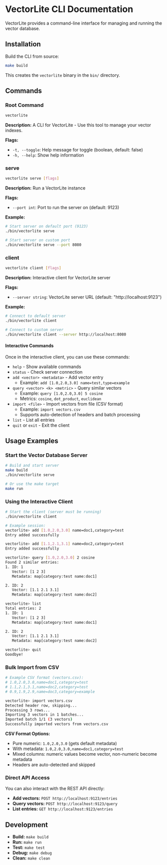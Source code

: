 # VectorLite CLI Documentation

VectorLite provides a command-line interface for managing and running the vector database.

## Installation

Build the CLI from source:
```bash
make build
```

This creates the `vectorlite` binary in the `bin/` directory.

## Commands

### Root Command

```bash
vectorlite
```

**Description:** A CLI for VectorLite - Use this tool to manage your vector indexes.

**Flags:**
- `-t, --toggle`: Help message for toggle (boolean, default: false)
- `-h, --help`: Show help information

### serve

```bash
vectorlite serve [flags]
```

**Description:** Run a VectorLite instance

**Flags:**
- `--port int`: Port to run the server on (default: 9123)

**Example:**
```bash
# Start server on default port (9123)
./bin/vectorlite serve

# Start server on custom port
./bin/vectorlite serve --port 8080
```

### client

```bash
vectorlite client [flags]
```

**Description:** Interactive client for VectorLite server

**Flags:**
- `--server string`: VectorLite server URL (default: "http://localhost:9123")

**Example:**
```bash
# Connect to default server
./bin/vectorlite client

# Connect to custom server
./bin/vectorlite client --server http://localhost:8080
```

#### Interactive Commands

Once in the interactive client, you can use these commands:

- `help` - Show available commands
- `status` - Check server connection
- `add <vector> <metadata>` - Add vector entry
  - Example: `add [1.0,2.0,3.0] name=test,type=example`
- `query <vector> <k> <metric>` - Query similar vectors
  - Example: `query [1.0,2.0,3.0] 5 cosine`
  - Metrics: `cosine`, `dot_product`, `euclidean`
- `import <file>` - Import vectors from file (CSV format)
  - Example: `import vectors.csv`
  - Supports auto-detection of headers and batch processing
- `list` - List all entries
- `quit` or `exit` - Exit the client

## Usage Examples

### Start the Vector Database Server

```bash
# Build and start server
make build
./bin/vectorlite serve

# Or use the make target
make run
```

### Using the Interactive Client

```bash
# Start the client (server must be running)
./bin/vectorlite client

# Example session:
vectorlite> add [1.0,2.0,3.0] name=doc1,category=test
Entry added successfully

vectorlite> add [1.1,2.1,3.1] name=doc2,category=test  
Entry added successfully

vectorlite> query [1.0,2.0,3.0] 2 cosine
Found 2 similar entries:
1. ID: 1
   Vector: [1 2 3]
   Metadata: map[category:test name:doc1]

2. ID: 2
   Vector: [1.1 2.1 3.1]
   Metadata: map[category:test name:doc2]

vectorlite> list
Total entries: 2
1. ID: 1
   Vector: [1 2 3]
   Metadata: map[category:test name:doc1]

2. ID: 2
   Vector: [1.1 2.1 3.1]
   Metadata: map[category:test name:doc2]

vectorlite> quit
Goodbye!
```

### Bulk Import from CSV

```bash
# Example CSV format (vectors.csv):
# 1.0,2.0,3.0,name=doc1,category=test
# 1.1,2.1,3.1,name=doc2,category=test
# 0.9,1.9,2.9,name=doc3,category=example

vectorlite> import vectors.csv
Detected header row, skipping...
Processing 3 rows...
Importing 3 vectors in 1 batches...
Imported batch 1/1 (3 vectors)
Successfully imported vectors from vectors.csv
```

**CSV Format Options:**
- Pure numeric: `1.0,2.0,3.0` (gets default metadata)
- With metadata: `1.0,2.0,3.0,name=doc1,category=test`
- Mixed columns: numeric values become vector, non-numeric become metadata
- Headers are auto-detected and skipped

### Direct API Access

You can also interact with the REST API directly:

- **Add vectors:** `POST http://localhost:9123/entries`
- **Query vectors:** `POST http://localhost:9123/query`  
- **List entries:** `GET http://localhost:9123/entries`

## Development

- **Build:** `make build`
- **Run:** `make run` 
- **Test:** `make test`
- **Debug:** `make debug`
- **Clean:** `make clean`